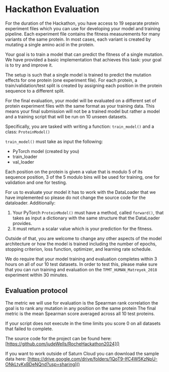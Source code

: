 # Hackathon Evaluation

For the duration of the Hackathon, you have access to 19 separate protein experiment files which you can use for developing your model and training pipeline. Each experiment file contains the fitness measurements for many variants of the same protein. In most cases, each variant is created by mutating a single amino acid in the protein. 

Your goal is to train a model that can predict the fitness of a single mutation. We have provided a basic implementation that achieves this task: your goal is to try and improve it.

The setup is such that a single model is trained to predict the mutation effects for one protein (one experiment file). For each protein, a train/validation/test split is created by assigning each position in the protein sequence to a different split. 

For the final evaluation, your model will be evaluated on a different set of protein experiment files with the same format as your training data. This means your final submission will not be a trained model but rather a model and a training script that will be run on 10 unseen datasets.

Specifically, you are tasked with writing a function:
`train_model()`
and a class:
`ProteinModel()`

`train_model()` must take as input the following: 
- PyTorch model (created by you)
- train_loader 
- val_loader

Each position on the protein is given a value that is modulo 5 of its sequence position, 3 of the 5 modulo bins will be used for training, one for validation and one for testing.

For us to evaluate your model it has to work with the DataLoader that we have implemented so please do not change the source code for the dataloader. Additionally:

1. Your PyTorch `ProteinModel()` must have a method, called `forward()`, that takes as input a dictionary with the same structure that the DataLoader provides.
2. It must return a scalar value which is your prediction for the fitness.

Outside of that, you are welcome to change any other aspects of the model architecture or how the model is trained including the number of epochs, stopping criterion, loss function, optimizer, and learning rate schedule.

We do require that your model training and evaluation completes within 3 hours on all of our 10 test datasets. In order to test this, please make sure that you can run training and evaluation on the `TPMT_HUMAN_Matreyek_2018` experiment within 30 minutes.

## Evaluation protocol

The metric we will use for evaluation is the Spearman rank correlation the goal is to rank any mutation in any position on the same protein
The final metric is the mean Spearman score averaged across all 10 test proteins.

If your script does not execute in the time limits you score 0 on all datasets that failed to complete.

The source code for the project can be found here:
[https://github.com/judeWells/RocheHackathon2024]()

If you want to work outside of Saturn Cloud you can download the sample data here:
[https://drive.google.com/drive/folders/1QoT9-IfC4W5KzNpU-ONkLtyKxBDeNQnd?usp=sharing]()
